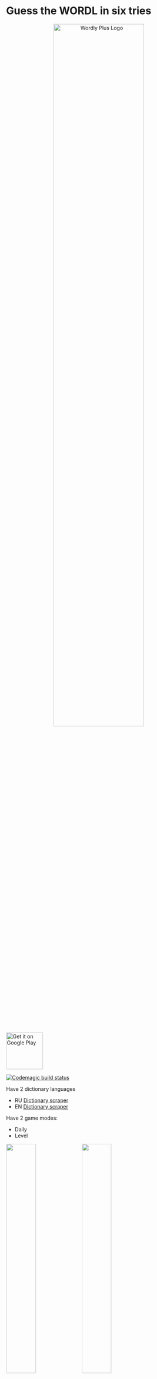 # Guess the **WORDL** in six tries

<p align="center"><img src="https://raw.githubusercontent.com/Carapacik/WordlyPlus/main/assets/splash_light.png" alt="Wordly Plus Logo" width="70%" /></p>

<a href='https://play.google.com/store/apps/details?id=com.carapacik.wordly'><img alt='Get it on Google Play' src='https://play.google.com/intl/en_us/badges/images/generic/en_badge_web_generic.png' height='100px'/></a>

[![Codemagic build status](https://api.codemagic.io/apps/62eec985234279764b041482/62eec985234279764b041481/status_badge.svg)](https://codemagic.io/apps/62eec985234279764b041482/62eec985234279764b041481/latest_build)

Have 2 dictionary languages
- RU [Dictionary scraper](https://github.com/Carapacik/gufo-me-dictionary-scraper)
- EN [Dictionary scraper](https://github.com/Carapacik/cambridge-dictionary-scraper)

Have 2 game modes:
- Daily
- Level

<img src="https://raw.githubusercontent.com/Carapacik/WordlyPlus/main/.github/screenshot_1.png" width="40%" /> <img src="https://raw.githubusercontent.com/Carapacik/WordlyPlus/main/.github/screenshot_2.png" width="40%" />
<img src="https://raw.githubusercontent.com/Carapacik/WordlyPlus/main/.github/screenshot_3.png" width="40%" /> <img src="https://raw.githubusercontent.com/Carapacik/WordlyPlus/main/.github/screenshot_4.png" width="40%" />
